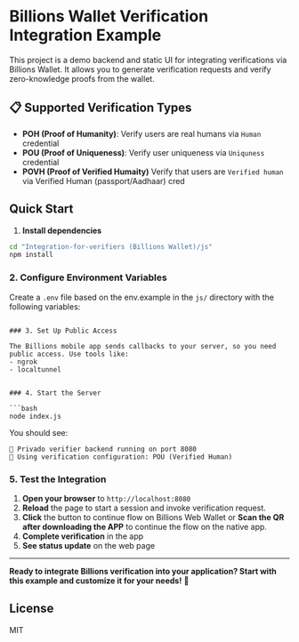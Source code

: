 # Billions Wallet Verification Integration Example

This project is a demo backend and static UI for integrating verifications via Billions Wallet. It allows you to generate verification requests and verify zero-knowledge proofs from the wallet. 

## 📋 Supported Verification Types

- **POH (Proof of Humanity)**: Verify users are real humans via `Human` credential
- **POU (Proof of Uniqueness)**: Verify user uniqueness via `Uniquness` credential
- **POVH (Proof of Verified Humaity)** Verify that users are `Verified human` via Verified Human (passport/Aadhaar) cred
## Quick Start

1. **Install dependencies**

```bash
cd "Integration-for-verifiers (Billions Wallet)/js"
npm install
```

### 2. Configure Environment Variables

Create a `.env` file based on the env.example in the `js/` directory with the following variables:

```

### 3. Set Up Public Access

The Billions mobile app sends callbacks to your server, so you need public access. Use tools like:
- ngrok
- localtunnel


### 4. Start the Server

```bash
node index.js
```

You should see:
```
🚀 Privado verifier backend running on port 8080
🔧 Using verification configuration: POU (Verified Human)
```

### 5. Test the Integration

1. **Open your browser** to `http://localhost:8080`
2. **Reload** the page to start a session and invoke verification request.
2. **Click** the button to continue flow on Billions Web Wallet or **Scan the QR after downloading the APP** to continue the flow on the native app.
4. **Complete verification** in the app
5. **See status update** on the web page


---

**Ready to integrate Billions verification into your application? Start with this example and customize it for your needs!** 🚀

## License
MIT


